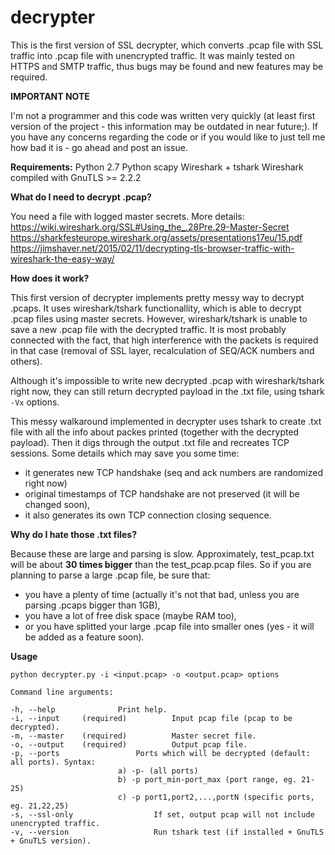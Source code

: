 # decrypter

This is the first version of SSL decrypter, which converts .pcap file with SSL traffic into .pcap file with unencrypted traffic.
It was mainly tested on HTTPS and SMTP traffic, thus bugs may be found and new features may be required.

**IMPORTANT NOTE**

I'm not a programmer and this code was written very quickly (at least first version of the project - this information may be outdated in near future;). If you have any concerns regarding the code or if you would like to just tell me how bad it is - go ahead and post an issue. 

**Requirements:**
  Python 2.7
  Python scapy
  Wireshark + tshark
  Wireshark compiled with GnuTLS >= 2.2.2

**What do I need to decrypt .pcap?**

You need a file with logged master secrets. More details:
  https://wiki.wireshark.org/SSL#Using_the_.28Pre.29-Master-Secret
  https://sharkfesteurope.wireshark.org/assets/presentations17eu/15.pdf
  https://jimshaver.net/2015/02/11/decrypting-tls-browser-traffic-with-wireshark-the-easy-way/
 
**How does it work?**

This first version of decrypter implements pretty messy way to decrypt .pcaps. 
It uses wireshark/tshark functionallity, which is able to decrypt .pcap files using master secrets. However, wireshark/tshark is unable to save a new .pcap file with the decrypted traffic. It is most probably connected with the fact, that high interference with the packets is required in that case (removal of SSL layer, recalculation of SEQ/ACK numbers and others).

Although it's impossible to write new decrypted .pcap with wireshark/tshark right now, they can still return decrypted payload in the .txt file, using tshark `-Vx` options.

This messy walkaround implemented in decrypter uses tshark to create .txt file with all the info about packes printed (together with the decrypted payload). Then it digs through the output .txt file and recreates TCP sessions. Some details which may save you some time:
  - it generates new TCP handshake (seq and ack numbers are randomized right now)
  - original timestamps of TCP handshake are not preserved (it will be changed soon),
  - it also generates its own TCP connection closing sequence.

**Why do I hate those .txt files?**

Because these are large and parsing is slow.
Approximately, test_pcap.txt will be about **30 times bigger** than the test_pcap.pcap files. So if you are planning to parse a large .pcap file, be sure that:
  - you have a plenty of time (actually it's not that bad, unless you are parsing .pcaps bigger than 1GB),
  - you have a lot of free disk space (maybe RAM too),
  - or you have splitted your large .pcap file into smaller ones (yes - it will be added as a feature soon).

**Usage**

```
python decrypter.py -i <input.pcap> -o <output.pcap> options

Command line arguments:

-h, --help 				Print help.
-i, --input     (required)			Input pcap file (pcap to be decrypted).
-m, --master    (required)			Master secret file.
-o, --output    (required)			Output pcap file.
-p, --ports					Ports which will be decrypted (default: all ports). Syntax:
						a) -p- (all ports)
						b) -p port_min-port_max (port range, eg. 21-25)
						c) -p port1,port2,...,portN (specific ports, eg. 21,22,25)
-s, --ssl-only					If set, output pcap will not include unencrypted traffic.
-v, --version 					Run tshark test (if installed + GnuTLS + GnuTLS version).
```
